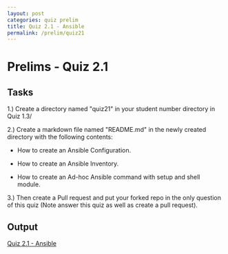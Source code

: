 ```yaml
---
layout: post
categories: quiz prelim
title: Quiz 2.1 - Ansible
permalink: /prelim/quiz21
---
```

# Prelims - Quiz 2.1

## Tasks
1.) Create a directory named "quiz21" in your student number directory in Quiz 1.3/

2.) Create a markdown file named "README.md" in the newly created directory with the following contents:

- How to create an Ansible Configuration.

- How to create an Ansible Inventory.

- How to create an Ad-hoc Ansible command with setup and shell module.

3.) Then create a Pull request and put your forked repo in the only question of this quiz (Note answer this quiz as well as create a pull request).


## Output
<p> <a href="https://github.com/jesmatienzo-tip/sysad2-12021/tree/quiz21"> Quiz 2.1 - Ansible </a> </p>

```

```




